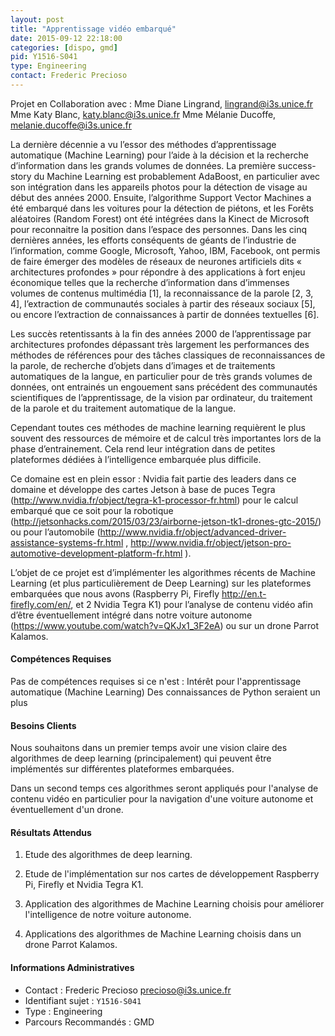 ```yaml
---
layout: post
title: "Apprentissage vidéo embarqué"
date: 2015-09-12 22:18:00
categories: [dispo, gmd]
pid: Y1516-S041
type: Engineering
contact: Frederic Precioso
---
```

       
Projet en Collaboration avec :
Mme Diane Lingrand, lingrand@i3s.unice.fr
Mme Katy Blanc, katy.blanc@i3s.unice.fr
Mme Mélanie Ducoffe, melanie.ducoffe@i3s.unice.fr

La dernière décennie a vu l’essor des méthodes d’apprentissage automatique (Machine Learning) pour l’aide à la décision et la recherche d’information dans les grands volumes de données. La première success-story du Machine Learning est probablement AdaBoost, en particulier avec son intégration dans les appareils photos pour la détection de visage au début des années 2000. Ensuite, l’algorithme Support Vector Machines a été embarqué dans les voitures pour la détection de piétons, et les Forêts aléatoires (Random Forest) ont été intégrées dans la Kinect de Microsoft pour reconnaitre la position dans l’espace des personnes. Dans les cinq dernières années, les efforts conséquents de géants de l’industrie de l’information, comme Google, Microsoft, Yahoo, IBM, Facebook, ont permis de faire émerger des modèles de réseaux de neurones artificiels dits « architectures profondes » pour répondre à des applications à fort enjeu économique telles que la recherche d’information dans d’immenses volumes de contenus multimédia [1], la reconnaissance de la parole [2, 3, 4], l’extraction de communautés sociales à partir des réseaux sociaux [5], ou encore l’extraction de connaissances à partir de données textuelles [6].
		
Les succès retentissants à la fin des années 2000 de l’apprentissage par architectures profondes dépassant très largement les performances des méthodes de références pour des tâches classiques de reconnaissances de la parole, de recherche d’objets dans d’images et de traitements automatiques de la langue, en particulier pour de très grands volumes de données, ont entrainés un engouement sans précédent des communautés scientifiques de l’apprentissage, de la vision par ordinateur, du traitement de la parole et du traitement automatique de la langue.

Cependant toutes ces méthodes de machine learning requièrent le plus souvent des ressources de mémoire et de calcul très importantes lors de la phase d’entrainement. Cela rend leur intégration dans de petites plateformes dédiées à l’intelligence embarquée plus difficile.

Ce domaine est en plein essor : Nvidia fait partie des leaders dans ce domaine et développe des cartes Jetson à base de puces Tegra (http://www.nvidia.fr/object/tegra-k1-processor-fr.html) pour le calcul embarqué que ce soit pour la robotique (http://jetsonhacks.com/2015/03/23/airborne-jetson-tk1-drones-gtc-2015/) ou pour l’automobile (http://www.nvidia.fr/object/advanced-driver-assistance-systems-fr.html , http://www.nvidia.fr/object/jetson-pro-automotive-development-platform-fr.html ).

L’objet de ce projet est d’implémenter les algorithmes récents de Machine Learning (et plus particulièrement de Deep Learning) sur les plateformes embarquées que nous avons (Raspberry Pi, Firefly http://en.t-firefly.com/en/, et 2 Nvidia Tegra K1) pour l’analyse de contenu vidéo afin d’être éventuellement intégré dans notre voiture autonome (https://www.youtube.com/watch?v=QKJx1_3F2eA) ou sur un drone Parrot Kalamos.

#### Compétences Requises
Pas de compétences requises si ce n'est :
Intérêt pour l'apprentissage automatique (Machine Learning)
Des connaissances de Python seraient un plus


#### Besoins Clients
Nous souhaitons dans un premier temps avoir une vision claire des algorithmes de deep learning (principalement) qui peuvent être implémentés sur différentes plateformes embarquées.

Dans un second temps ces algorithmes seront appliqués pour l'analyse de contenu vidéo en particulier pour la navigation d'une voiture autonome et éventuellement d'un drone.

#### Résultats Attendus
1) Etude des algorithmes de deep learning.

2) Etude de l'implémentation sur nos cartes de développement Raspberry Pi, Firefly et Nvidia Tegra K1.

3) Application des algorithmes de Machine Learning choisis pour améliorer l'intelligence de notre voiture autonome.

4) Applications des algorithmes de Machine Learning choisis dans un drone Parrot Kalamos.
     

#### Informations Administratives
  * Contact : Frederic Precioso <precioso@i3s.unice.fr>
  * Identifiant sujet : `Y1516-S041`
  * Type : Engineering
  * Parcours Recommandés : GMD
     